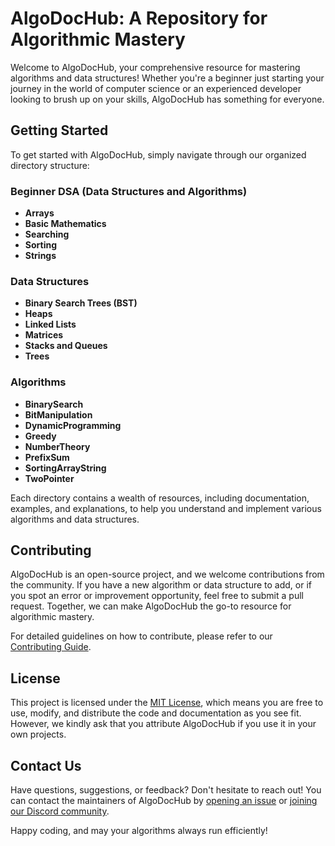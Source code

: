 # AlgoDocHub: A Repository for Algorithmic Mastery

Welcome to AlgoDocHub, your comprehensive resource for mastering algorithms and data structures! Whether you're a beginner just starting your journey in the world of computer science or an experienced developer looking to brush up on your skills, AlgoDocHub has something for everyone.

## Getting Started

To get started with AlgoDocHub, simply navigate through our organized directory structure:

### Beginner DSA (Data Structures and Algorithms)
- **Arrays**
- **Basic Mathematics**
- **Searching**
- **Sorting**
- **Strings**
  
### Data Structures
- **Binary Search Trees (BST)**
- **Heaps**
- **Linked Lists**
- **Matrices**
- **Stacks and Queues**
- **Trees**

### Algorithms
- **BinarySearch**
- **BitManipulation**
- **DynamicProgramming**
- **Greedy**
- **NumberTheory**
- **PrefixSum**
- **SortingArrayString**
- **TwoPointer**

Each directory contains a wealth of resources, including documentation, examples, and explanations, to help you understand and implement various algorithms and data structures.

## Contributing

AlgoDocHub is an open-source project, and we welcome contributions from the community. If you have a new algorithm or data structure to add, or if you spot an error or improvement opportunity, feel free to submit a pull request. Together, we can make AlgoDocHub the go-to resource for algorithmic mastery.

For detailed guidelines on how to contribute, please refer to our [Contributing Guide](CONTRIBUTING.md).

## License

This project is licensed under the [MIT License](LICENSE), which means you are free to use, modify, and distribute the code and documentation as you see fit. However, we kindly ask that you attribute AlgoDocHub if you use it in your own projects.

## Contact Us

Have questions, suggestions, or feedback? Don't hesitate to reach out! You can contact the maintainers of AlgoDocHub by [opening an issue](https://github.com/algodochub/issues) or [joining our Discord community](https://discord.gg/algodochub).

Happy coding, and may your algorithms always run efficiently!
